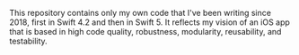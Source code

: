 This repository contains only my own code that I've been writing since 2018, first in Swift 4.2 and then in Swift 5. It reflects my vision of an iOS app that is based in high code quality, robustness, modularity, reusability, and testability.
